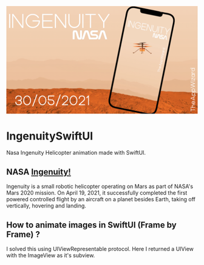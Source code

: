 ![Image of Ingenuity](https://github.com/TheAppWizard/IngenuitySwiftUI/blob/main/output.png)


# IngenuitySwiftUI
Nasa Ingenuity Helicopter animation made with SwiftUI.

## NASA [Ingenuity!](https://mars.nasa.gov/technology/helicopter/#Quick-Facts)
Ingenuity is a small robotic helicopter operating on Mars as part of NASA's Mars 2020 mission. On April 19, 2021, it successfully completed the first powered controlled flight by an aircraft on a planet besides Earth, taking off vertically, hovering and landing.

## How to animate images in SwiftUI (Frame by Frame) ?
I solved this using UIViewRepresentable protocol. Here I returned a UIView with the ImageView as it's subview.







